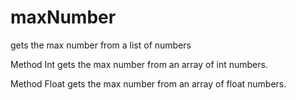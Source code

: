 # maxNumber
gets the max number from a list of numbers

Method Int gets the max number from an array of int numbers.

Method Float gets the max number from an array of float numbers.
